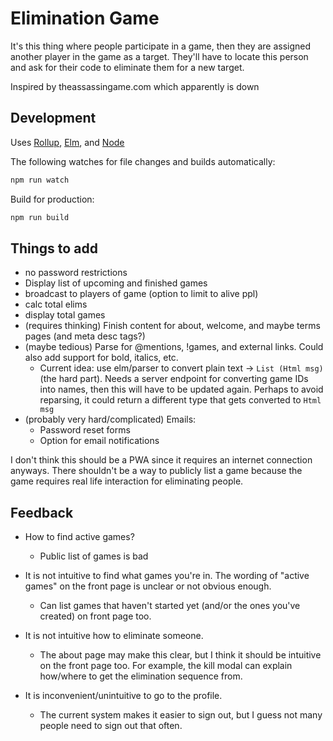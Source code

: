 # Elimination Game

It's this thing where people participate in a game, then they are assigned another player in the game as a target. They'll have to locate this person and ask for their code to eliminate them for a new target.

Inspired by theassassingame.com which apparently is down

## Development

Uses [Rollup](https://rollupjs.org/guide/en/), [Elm](https://elm-lang.org/), and [Node](https://nodejs.org/)

The following watches for file changes and builds automatically:

```sh
npm run watch
```

Build for production:

```sh
npm run build
```

## Things to add

- no password restrictions
- Display list of upcoming and finished games
- broadcast to players of game (option to limit to alive ppl)
- calc total elims
- display total games
- (requires thinking) Finish content for about, welcome, and maybe terms pages (and meta desc tags?)
- (maybe tedious) Parse for \@mentions, !games, and external links. Could also add support for bold, italics, etc.
  - Current idea: use elm/parser to convert plain text -> `List (Html msg)` (the hard part). Needs a server endpoint for converting game IDs into names, then this will have to be updated again. Perhaps to avoid reparsing, it could return a different type that gets converted to `Html msg`
- (probably very hard/complicated) Emails:
  - Password reset forms
  - Option for email notifications

I don't think this should be a PWA since it requires an internet connection anyways. There shouldn't be a way to publicly list a game because the game requires real life interaction for eliminating people.

## Feedback

- How to find active games?

  - Public list of games is bad

- It is not intuitive to find what games you're in. The wording of "active games" on the front page is unclear or not obvious enough.

  - Can list games that haven't started yet (and/or the ones you've created) on front page too.

- It is not intuitive how to eliminate someone.

  - The about page may make this clear, but I think it should be intuitive on the front page too. For example, the kill modal can explain how/where to get the elimination sequence from.

- It is inconvenient/unintuitive to go to the profile.

  - The current system makes it easier to sign out, but I guess not many people need to sign out that often.
